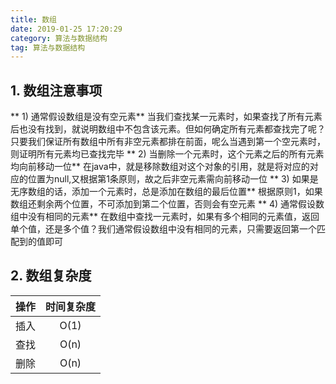```yaml
---
title: 数组
date: 2019-01-25 17:20:29
category: 算法与数据结构
tag: 算法与数据结构
---
```


## 1. 数组注意事项

** 1) 通常假设数组是没有空元素** 当我们查找某一元素时，如果查找了所有元素后也没有找到，就说明数组中不包含该元素。但如何确定所有元素都查找完了呢？只要我们保证所有数组中所有非空元素都排在前面，呢么当遇到第一个空元素时，则证明所有元素均已查找完毕
** 2) 当删除一个元素时，这个元素之后的所有元素均向前移动一位** 在java中，就是移除数组对这个对象的引用，就是将对应的对应的位置为null,又根据第1条原则，故之后非空元素需向前移动一位
** 3) 如果是无序数组的话，添加一个元素时，总是添加在数组的最后位置** 根据原则1，如果数组还剩余两个位置，不可添加到第二个位置，否则会有空元素
** 4) 通常假设数组中没有相同的元素** 在数组中查找一元素时，如果有多个相同的元素值，返回单个值，还是多个值？我们通常假设数组中没有相同的元素，只需要返回第一个匹配到的值即可

## 2. 数组复杂度

操作|时间复杂度
:-:|:-:
插入|O(1)
查找|O(n)
删除|O(n)

